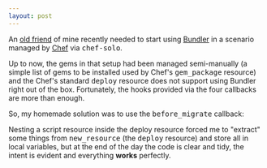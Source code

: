 ```yaml
---
layout: post
---
```

An [old friend](http://blog.superfluo.org) of mine recently needed to start
using [Bundler](http://gembundler.com) in a scenario managed by
[Chef](http://www.opscode.com/chef/) via <tt>chef-solo</tt>.

Up to now, the gems in that setup had been managed semi-manually (a simple
list of gems to be installed used by Chef's <tt>gem_package</tt> resource) and
the Chef's standard <tt>deploy</tt> resource does not support using Bundler
right out of the box. Fortunately, the hooks provided via the four callbacks
are more than enough.

So, my homemade solution was to use the <tt>before_migrate</tt> callback:

<script src="https://gist.github.com/667489.js?file=before_migrate.rb">false;</script>

Nesting a script resource inside the deploy resource forced me to "extract"
some things from <tt>new_resource</tt> (the <tt>deploy</tt> resource) and
store all in local variables, but at the end of the day the code is clear and
tidy, the intent is evident and everything **works** perfectly.
